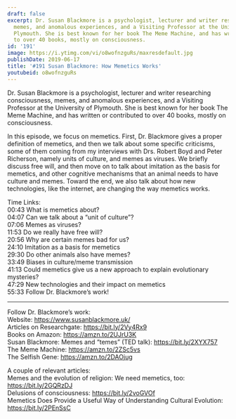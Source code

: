 ```yaml
---
draft: false
excerpt: Dr. Susan Blackmore is a psychologist, lecturer and writer researching consciousness,
  memes, and anomalous experiences, and a Visiting Professor at the University of
  Plymouth. She is best known for her book The Meme Machine, and has written or contributed
  to over 40 books, mostly on consciousness.
id: '191'
image: https://i.ytimg.com/vi/o8wofnzguRs/maxresdefault.jpg
publishDate: 2019-06-17
title: '#191 Susan Blackmore: How Memetics Works'
youtubeid: o8wofnzguRs
---
```

Dr. Susan Blackmore is a psychologist, lecturer and writer researching consciousness, memes, and anomalous experiences, and a Visiting Professor at the University of Plymouth. She is best known for her book The Meme Machine, and has written or contributed to over 40 books, mostly on consciousness.

In this episode, we focus on memetics. First, Dr. Blackmore gives a proper definition of memetics, and then we talk about some specific criticisms, some of them coming from my interviews with Drs. Robert Boyd and Peter Richerson, namely units of culture, and memes as viruses. We briefly discuss free will, and then move on to talk about imitation as the basis for memetics, and other cognitive mechanisms that an animal needs to have culture and memes. Toward the end, we also talk about how new technologies, like the internet, are changing the way memetics works.

Time Links:  
00:43  What is memetics about?  
04:07  Can we talk about a “unit of culture”?                                             
07:06  Memes as viruses?                                      
11:53  Do we really have free will?                                                  
20:56  Why are certain memes bad for us?                                           
24:10  Imitation as a basis for memetics                                    
29:30  Do other animals also have memes?                        
33:49  Biases in culture/meme transmission                 
41:13  Could memetics give us a new approach to explain evolutionary mysteries?       
47:29  New technologies and their impact on memetics  
55:33  Follow Dr. Blackmore’s work!

---

Follow Dr. Blackmore’s work:  
Website: https://www.susanblackmore.uk/  
Articles on Researchgate: https://bit.ly/2Vy4Rx9  
Books on Amazon: https://amzn.to/2UJrU3K  
Susan Blackmore: Memes and “temes” (TED talk): https://bit.ly/2XYX757  
The Meme Machine: https://amzn.to/2ZSc5vs  
The Selfish Gene: https://amzn.to/2DAOjug

A couple of relevant articles:  
Memes and the evolution of religion: We need memetics, too: https://bit.ly/2GQRzDJ  
Delusions of consciousness: https://bit.ly/2voGVOf  
Memetics Does Provide a Useful Way of Understanding Cultural Evolution: https://bit.ly/2PEnSsC
